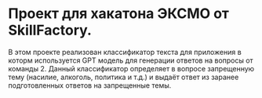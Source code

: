 # Проект для хакатона ЭКСМО от SkillFactory.
В этом проекте реализован классификатор текста для приложения в которм используется GPT модель для генерации ответов на вопросы от команды 2. Данный классификатор определяет в вопросе запрещенную тему (насилие, алкоголь, политика и т.д.) и выдаёт ответ из заранее подготовленных ответов на запрещенные темы.
